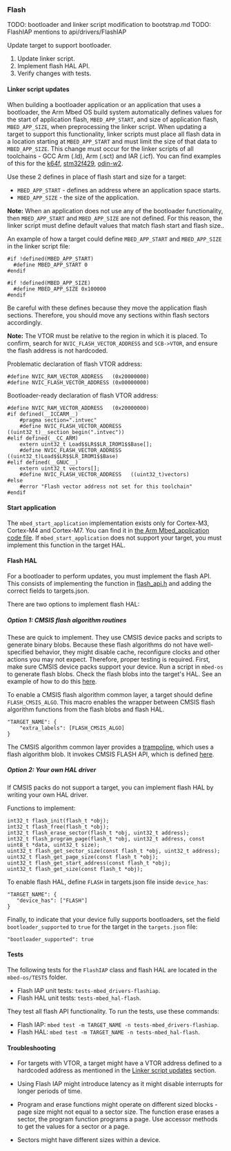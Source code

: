 ### Flash

TODO: bootloader and linker script modification to bootstrap.md
TODO: FlashIAP mentions to api/drivers/FlashIAP

Update target to support bootloader.

1. Update linker script.
1. Implement flash HAL API.
1. Verify changes with tests.

#### Linker script updates

When building a bootloader application or an application that uses a bootloader, the Arm Mbed OS build system automatically defines values for the start of application flash, `MBED_APP_START`, and size of application flash, `MBED_APP_SIZE`, when preprocessing the linker script. When updating a target to support this functionality, linker scripts must place all flash data in a location starting at `MBED_APP_START` and must limit the size of that data to `MBED_APP_SIZE`. This change must occur for the linker scripts of all toolchains - GCC Arm (.ld), Arm (.sct) and IAR (.icf). You can find examples of this for the [k64f](https://github.com/ARMmbed/mbed-os/commit/579b2fbe40c40a443dc2aaa6850304eccf1dd87e), [stm32f429](https://github.com/ARMmbed/mbed-os/commit/ca8873b160eb438d18f7b4186f8f84e7578a9959), [odin-w2](https://github.com/ARMmbed/mbed-os/commit/bcab66c26d18d837362ea92afca9f4de1b668070).

Use these 2 defines in place of flash start and size for a target:
* `MBED_APP_START` - defines an address where an application space starts.
* `MBED_APP_SIZE` - the size of the application.

<span class="notes">**Note:** When an application does not use any of the bootloader functionality, then `MBED_APP_START` and `MBED_APP_SIZE` are not defined. For this reason, the linker script must define default values that match flash start and flash size..</span>

An example of how a target could define `MBED_APP_START` and `MBED_APP_SIZE` in the linker script file:

```
#if !defined(MBED_APP_START)
  #define MBED_APP_START 0
#endif

#if !defined(MBED_APP_SIZE)
  #define MBED_APP_SIZE 0x100000
#endif
```

Be careful with these defines because they move the application flash sections. Therefore, you should move any sections within flash sectors accordingly.

<span class="notes">**Note:** The VTOR must be relative to the region in which it is placed. To confirm, search for `NVIC_FLASH_VECTOR_ADDRESS` and `SCB->VTOR`, and ensure the flash address is not hardcoded.</span>

Problematic declaration of flash VTOR address:

```
#define NVIC_RAM_VECTOR_ADDRESS   (0x20000000)
#define NVIC_FLASH_VECTOR_ADDRESS (0x00000000)
```

Bootloader-ready declaration of flash VTOR address:

```
#define NVIC_RAM_VECTOR_ADDRESS   (0x20000000)
#if defined(__ICCARM__)
    #pragma section=".intvec"
    #define NVIC_FLASH_VECTOR_ADDRESS   ((uint32_t)__section_begin(".intvec"))
#elif defined(__CC_ARM)
    extern uint32_t Load$$LR$$LR_IROM1$$Base[];
    #define NVIC_FLASH_VECTOR_ADDRESS   ((uint32_t)Load$$LR$$LR_IROM1$$Base)
#elif defined(__GNUC__)
    extern uint32_t vectors[];
    #define NVIC_FLASH_VECTOR_ADDRESS   ((uint32_t)vectors)
#else
    #error "Flash vector address not set for this toolchain"
#endif
```

#### Start application

The `mbed_start_application` implementation exists only for Cortex-M3, Cortex-M4 and Cortex-M7. You can find it in [the Arm Mbed_application code file](https://github.com/ARMmbed/mbed-os/blob/master/platform/mbed_application.c). If `mbed_start_application` does not support your target, you must implement this function in the target HAL.

#### Flash HAL

For a bootloader to perform updates, you must implement the flash API. This consists of implementing the function in [flash_api.h](https://github.com/ARMmbed/mbed-os/blob/master/hal/flash_api.h) and adding the correct fields to targets.json.

There are two options to implement flash HAL:

##### Option 1: CMSIS flash algorithm routines

These are quick to implement. They use CMSIS device packs and scripts to generate binary blobs. Because these flash algorithms do not have well-specified behavior, they might disable cache, reconfigure clocks and other actions you may not expect. Therefore, proper testing is required. First, make sure CMSIS device packs support your device. Run a script in `mbed-os` to generate flash blobs. Check the flash blobs into the target's HAL. See an example of how to do this [here](https://github.com/ARMmbed/mbed-os/commit/071235415e3f0b6d698df6e944c522bdae8ff4ae).

To enable a CMSIS flash algorithm common layer, a target should define ``FLASH_CMSIS_ALGO``. This macro enables the wrapper between CMSIS flash algorithm functions from the flash blobs and flash HAL.

```
"TARGET_NAME": {
    "extra_labels": [FLASH_CMSIS_ALGO]
}
```

The CMSIS algorithm common layer provides a [trampoline](https://github.com/ARMmbed/mbed-os/blob/master/hal/TARGET_FLASH_CMSIS_ALGO/flash_common_algo.c), which uses a flash algorithm blob. It invokes CMSIS FLASH API, which is defined [here](http://arm-software.github.io/CMSIS_5/Pack/html/algorithmFunc.html).

##### Option 2: Your own HAL driver

If CMSIS packs do not support a target, you can implement flash HAL by writing your own HAL driver.

Functions to implement:

```
int32_t flash_init(flash_t *obj);
int32_t flash_free(flash_t *obj);
int32_t flash_erase_sector(flash_t *obj, uint32_t address);
int32_t flash_program_page(flash_t *obj, uint32_t address, const uint8_t *data, uint32_t size);
uint32_t flash_get_sector_size(const flash_t *obj, uint32_t address);
uint32_t flash_get_page_size(const flash_t *obj);
uint32_t flash_get_start_address(const flash_t *obj);
uint32_t flash_get_size(const flash_t *obj);
```

To enable flash HAL, define `FLASH` in targets.json file inside `device_has`:

```
"TARGET_NAME": {
   "device_has": ["FLASH"]
}
```

Finally, to indicate that your device fully supports bootloaders, set the field `bootloader_supported` to `true` for the target in the `targets.json` file:

```
"bootloader_supported": true
```

#### Tests

The following tests for the `FlashIAP` class and flash HAL are located in the `mbed-os/TESTS` folder.

- Flash IAP unit tests: `tests-mbed_drivers-flashiap`.
- Flash HAL unit tests: `tests-mbed_hal-flash`.

They test all flash API functionality. To run the tests, use these commands:

- Flash IAP: `mbed test -m TARGET_NAME -n tests-mbed_drivers-flashiap`.
- Flash HAL: `mbed test -m TARGET_NAME -n tests-mbed_hal-flash`.

#### Troubleshooting

* For targets with VTOR, a target might have a VTOR address defined to a hardcoded address as mentioned in the [Linker script updates](https://docs.mbed.com/docs/mbed-os-handbook/en/latest/advanced/flash/#linker-script-updates) section.

* Using Flash IAP might introduce latency as it might disable interrupts for longer periods of time.

* Program and erase functions might operate on different sized blocks - page size might not equal to a sector size. The function erase erases a sector, the program function programs a page. Use accessor methods to get the values for a sector or a page.

* Sectors might have different sizes within a device.
